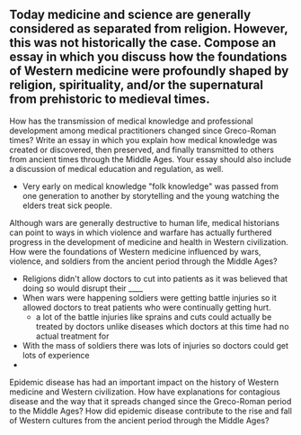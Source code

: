 Today medicine and science are generally considered as separated from religion. However, this was not historically the case. Compose an essay in which you discuss how the foundations of Western medicine were profoundly shaped by religion, spirituality, and/or the supernatural from prehistoric to medieval times. 
- 


How has the transmission of medical knowledge and professional development among
medical practitioners changed since Greco-Roman times? Write an essay in which you
explain how medical knowledge was created or discovered, then preserved, and finally
transmitted to others from ancient times through the Middle Ages. Your essay should also
include a discussion of medical education and regulation, as well.
- Very early on medical knowledge "folk knowledge" was passed from one generation to another by storytelling and the young watching the elders treat sick people. 

Although wars are generally destructive to human life, medical historians can point to ways
in which violence and warfare has actually furthered progress in the development of
medicine and health in Western civilization. How were the foundations of Western
medicine influenced by wars, violence, and soldiers from the ancient period through the
Middle Ages?
- Religions didn't allow doctors to cut into patients as it was believed that doing so would disrupt their ____
- When wars were happening soldiers were getting battle injuries so it allowed doctors to treat patients who were continually getting hurt. 
	- a lot of the battle injuries like sprains and cuts could actually be treated by doctors unlike diseases which doctors at this time had no actual treatment for
- With the mass of soldiers there was lots of injuries so doctors could get lots of experience 
- 

Epidemic disease has had an important impact on the history of Western medicine and
Western civilization. How have explanations for contagious disease and the way that it
spreads changed since the Greco-Roman period to the Middle Ages? How did epidemic
disease contribute to the rise and fall of Western cultures from the ancient period through
the Middle Ages?
